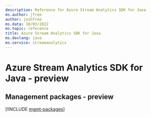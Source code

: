 ```yaml
---
description: Reference for Azure Stream Analytics SDK for Java
ms.author: jfree
author: joshfree
ms.data: 10/03/2022
ms.topic: reference
title: Azure Stream Analytics SDK for Java
ms.devlang: java
ms.service: streamanalytics
---
```

# Azure Stream Analytics SDK for Java - preview

## Management packages - preview
[!INCLUDE [mgmt-packages](stream-analytics-mgmt-index.md)]